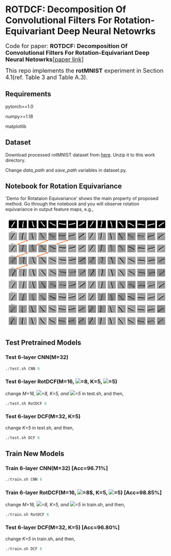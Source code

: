 # ROTDCF: Decomposition Of Convolutional Filters For Rotation-Equivariant Deep Neural Netowrks
<font size=4>Code for paper: **ROTDCF: Decomposition Of Convolutional Filters For Rotation-Equivariant Deep Neural Netowrks**[[paper link]](https://openreview.net/pdf?id=H1gTEj09FX)

This repo implements the **rotMNIST** experiment in Section 4.1(ref. Table 3 and Table A.3).</font>

## Requirements
pytorch>=1.0

numpy>=1.18

matplotlib

## Dataset
Download processed rotMNIST dataset from [here](https://drive.google.com/file/d/1PsSvLh3wSux_oQ_7QlS3Q4yaQbSdBsxs/view?usp=sharing). Unzip it to this work directory.

Change *data_path* and *save_path* variables in dataset.py.


## Notebook for Rotation Equivariance
'Demo for Rotataion Equivariance' shows the main property of proposed method. Go through the notebook and you will observe rotation equivariance in output feature maps, e.g.,
<center class="half">
    <img src=./misc/featmap_rotequi_layer1.png width=700>
</center>

## Test Pretrained Models
### Test 6-layer CNN(M=32)
```python
./test.sh CNN 6
```
### Test 6-layer RotDCF(M=16, ![](http://latex.codecogs.com/gif.latex?N_{\theta})=8, K=5, ![](http://latex.codecogs.com/gif.latex?K_{\alpha})=5)
change *M=16, ![](http://latex.codecogs.com/gif.latex?N_{\theta})=8, K=5, and ![](http://latex.codecogs.com/gif.latex?K_{\alpha})=5* in test.sh, and then,
```python
./test.sh RotDCF 6 
```
### Test 6-layer DCF(M=32, K=5)
change *K=5* in test.sh, and then,
```python
./test.sh DCF 6 
```

## Train New Models
### Train 6-layer CNN(M=32) [Acc=96.71%]
```python
./train.sh CNN 6
```
### Train 6-layer RotDCF(M=16, ![](http://latex.codecogs.com/gif.latex?N_{\theta})=8$, K=5, ![](http://latex.codecogs.com/gif.latex?K_{\alpha})=5) [Acc=98.85%]
change *M=16, ![](http://latex.codecogs.com/gif.latex?N_{\theta})=8, K=5, and ![](http://latex.codecogs.com/gif.latex?K_{\alpha})=5* in train.sh, and then,
```python
./train.sh RotDCF 6 
```

### Test 6-layer DCF(M=32, K=5) [Acc=96.80%]
change *K=5* in train.sh, and then,
```python
./train.sh DCF 6 
```

<!-- ![](http://latex.codecogs.com/gif.latex?\\frac{1}{1+sin(x)}) -->